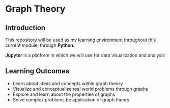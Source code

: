 # Graph Theory

## Introduction
This repository will be used as my learning environment throughout this current module, through **Python**. 

**Jupyter** is a platform in which we will use for data visualization and analysis 

## Learning Outcomes
- Learn about ideas and concepts within graph theory
- Visualize and conceptualize real world problems through graphs
- Explore and learn about the properties of graphs
- Solve complex problems be application of graph theory 

